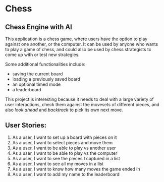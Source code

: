 # Chess
## Chess Engine with AI

This application is a chess game, where users have the
option to play against one another, or the computer. It
can be used by anyone who wants to play a game of chess, 
and could also be used by chess strategists to come up
with or test new strategies.

Some additional functionalities include:
- saving the current board
- loading a previously saved board
- an optional timed mode
- a leaderboard

This project is interesting because it needs to deal with
a large variety of user interactions, check them against
the movesets of different pieces, and also *look ahead* and
*backtrack* to pick its own next move.

## User Stories:
1. As a user, I want to set up a board with pieces on it
2. As a user, I want to select pieces and move them
3. As a user, I want to be able to play vs another user
4. As a user, I want to be able to play vs the computer
5. As a user, I want to see the pieces I captured in a list
6. As a user, I want to see all my moves in a list
7. As a user, I want to know how many moves the game ended in
8. As a user, I want to add my name to the leaderboard